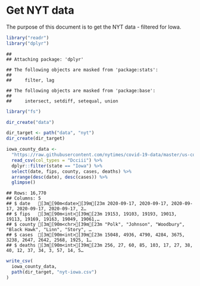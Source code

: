 Get NYT data
================

The purpose of this document is to get the NYT data - filtered for Iowa.

``` r
library("readr")
library("dplyr")
```

    ## 
    ## Attaching package: 'dplyr'

    ## The following objects are masked from 'package:stats':
    ## 
    ##     filter, lag

    ## The following objects are masked from 'package:base':
    ## 
    ##     intersect, setdiff, setequal, union

``` r
library("fs")
```

``` r
dir_create("data")

dir_target <- path("data", "nyt")
dir_create(dir_target)
```

``` r
iowa_county_data <- 
  "https://raw.githubusercontent.com/nytimes/covid-19-data/master/us-counties.csv" %>%
  read_csv(col_types = "Dcciii") %>%
  dplyr::filter(state == "Iowa") %>%
  select(date, fips, county, cases, deaths) %>%
  arrange(desc(date), desc(cases)) %>%
  glimpse()
```

    ## Rows: 16,770
    ## Columns: 5
    ## $ date   [3m[90m<date>[39m[23m 2020-09-17, 2020-09-17, 2020-09-17, 2020-09-17, 2020-09-17, 2…
    ## $ fips   [3m[90m<int>[39m[23m 19153, 19103, 19193, 19013, 19113, 19169, 19163, 19049, 19061,…
    ## $ county [3m[90m<chr>[39m[23m "Polk", "Johnson", "Woodbury", "Black Hawk", "Linn", "Story", …
    ## $ cases  [3m[90m<int>[39m[23m 15048, 4936, 4790, 4284, 3675, 3238, 2647, 2642, 2568, 1925, 1…
    ## $ deaths [3m[90m<int>[39m[23m 256, 27, 60, 85, 103, 17, 27, 38, 40, 12, 37, 34, 3, 57, 14, 5…

``` r
write_csv(
  iowa_county_data,
  path(dir_target, "nyt-iowa.csv")
)
```
